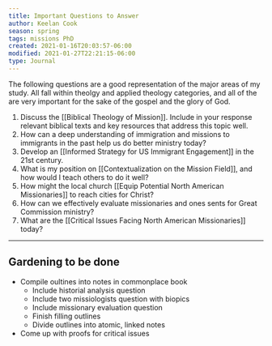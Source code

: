 ```yaml
---
title: Important Questions to Answer
author: Keelan Cook
season: spring
tags: missions PhD
created: 2021-01-16T20:03:57-06:00
modified: 2021-01-27T22:21:15-06:00
type: Journal
---
```


The following questions are a good representation of the major areas of my study. All fall within theolgy and applied theology categories, and all of the are very important for the sake of the gospel and the glory of God. 

1. Discuss the [[Biblical Theology of Mission]]. Include in your response relevant biblical texts and key resources that address this topic well.
2. How can a deep understanding of immigration and missions to immigrants in the past help us do better ministry today? 
3. Develop an [[Informed Strategy for US Immigrant Engagement]] in the 21st century.
4. What is my position on [[Contextualization on the Mission Field]], and how would I teach others to do it well?
5. How might the local church [[Equip Potential North American Missionaries]] to reach cities for Christ?
6. How can we effectively evaluate missionaries and ones sents for Great Commission ministry?
7. What are the [[Critical Issues Facing North American Missionaries]] today?


---
## Gardening to be done
* Compile oultines into notes in commonplace book
  * Include historial analysis question
  * Include two missiologists question with biopics
  * Include missionary evaluation question
  * Finish filling outlines
  * Divide outlines into atomic, linked notes
* Come up with proofs for critical issues